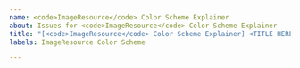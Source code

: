 ```yaml
---
name: <code>ImageResource</code> Color Scheme Explainer
about: Issues for <code>ImageResource</code> Color Scheme Explainer
title: "[<code>ImageResource</code> Color Scheme Explainer] <TITLE HERE>"
labels: ImageResource Color Scheme

---
```

